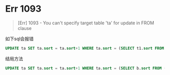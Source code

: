 # Err 1093

> [Err] 1093 - You can't specify target table 'ta' for update in FROM clause

如下sql会报错

```sql
UPDATE ta SET ta.sort = ta.sort+1 WHERE ta.sort = (SELECT t1.sort FROM ta as t1 WHERE t1.id>1)
```

结局方法

```sql
UPDATE ta SET ta.sort = ta.sort+1 WHERE ta.sort = (SELECT b.sort FROM (SELECT t1.sort FROM ta as t1 WHERE t1.id>1) b)
```

